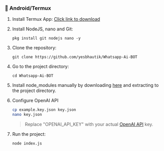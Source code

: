 ### 📱 Android/Termux

1. Install Termux App: [Click link to download](https://f-droid.org/en/packages/com.termux/)
2. Install NodeJS, nano and Git:

   ```
   pkg install git nodejs nano -y
   ```

3. Clone the repository:

   ```
   git clone https://github.com/yesbhautik/Whatsapp-Ai-BOT
   ```

4. Go to the project directory:

   ```
   cd Whatsapp-Ai-BOT
   ```

5. Install node_modules manually by downloading [here](https://go.yesbhautik.co.in/m1n07d1r) and extracting to the project directory.
6. Configure OpenAI API

   ```bash
   cp example.key.json key.json
   nano key.json
   ```

   > Replace "OPENAI_API_KEY" with your actual [OpenAI API](https://go.yesbhautik.co.in/8b2ayw) key.
7. Run the project:

   ```
   node index.js
   ```
